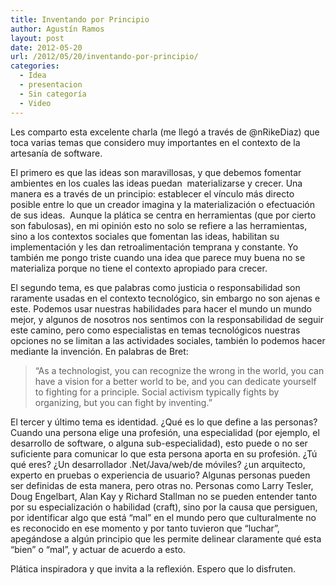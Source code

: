 ```yaml
---
title: Inventando por Principio
author: Agustín Ramos
layout: post
date: 2012-05-20
url: /2012/05/20/inventando-por-principio/
categories:
  - Idea
  - presentacion
  - Sin categoría
  - Video
---
```

Les comparto esta excelente charla (me llegó a través de @nRikeDiaz) que toca varias temas que considero muy importantes en el contexto de la artesanía de software.

El primero es que las ideas son maravillosas, y que debemos fomentar ambientes en los cuales las ideas puedan  materializarse y crecer. Una manera es a través de un principio: establecer el vínculo más directo posible entre lo que un creador imagina y la materialización o efectuación de sus ideas.  Aunque la plática se centra en herramientas (que por cierto son fabulosas), en mi opinión esto no solo se refiere a las herramientas, sino a los contextos sociales que fomentan las ideas, habilitan su implementación y les dan retroalimentación temprana y constante. Yo también me pongo triste cuando una idea que parece muy buena no se materializa porque no tiene el contexto apropiado para crecer.

El segundo tema, es que palabras como justicia o responsabilidad son raramente usadas en el contexto tecnológico, sin embargo no son ajenas e este. Podemos usar nuestras habilidades para hacer el mundo un mundo mejor, y algunos de nosotros nos sentimos con la responsabilidad de seguir este camino, pero como especialistas en temas tecnológicos nuestras opciones no se limitan a las actividades sociales, también lo podemos hacer mediante la invención. En palabras de Bret:

> &#8220;As a technologist, you can recognize the wrong in the world, you can have a vision for a better world to be, and you can dedicate yourself to fighting for a principle. Social activism typically fights by organizing, but you can fight by inventing.&#8221;

El tercer y último tema es identidad. ¿Qué es lo que define a las personas? Cuando una persona elige una profesión, una especialidad (por ejemplo, el desarrollo de software, o alguna sub-especialidad), esto puede o no ser suficiente para comunicar lo que esta persona aporta en su profesión. ¿Tú qué eres? ¿Un desarrollador .Net/Java/web/de móviles? ¿un arquitecto, experto en pruebas o experiencia de usuario? Algunas personas pueden ser definidas de esta manera, pero otras no. Personas como Larry Tesler, Doug Engelbart, Alan Kay y Richard Stallman no se pueden entender tanto por su especialización o habilidad (craft), sino por la causa que persiguen, por identificar algo que está &#8220;mal&#8221; en el mundo pero que culturalmente no es reconocido en ese momento y por tanto tuvieron que &#8220;luchar&#8221;, apegándose a algún principio que les permite delinear claramente qué esta &#8220;bien&#8221; o &#8220;mal&#8221;, y actuar de acuerdo a esto.

Plática inspiradora y que invita a la reflexión. Espero que lo disfruten.



<div id="wp_fb_like_button" style="margin:5px 0;float:none;height:100px;">
  <fb:like href="http://artesanos.de/software/2012/05/20/inventando-por-principio/" send="false" layout="like" width="450" show_faces="true" font="arial" action="" colorscheme="light"></fb:like>
</div>